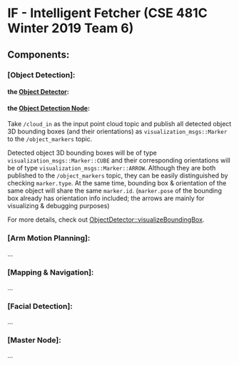 # IF - Intelligent Fetcher (CSE 481C Winter 2019 Team 6)

## Components:

### [Object Detection]:

#### the [Object Detector](perception/src/object_detector.cpp):

#### the [Object Detection Node](perception/src/object_detection.cpp):
Take `/cloud_in` as the input point cloud topic and publish all detected object 3D bounding boxes (and their orientations) as `visualization_msgs::Marker` to the `/object_markers` topic.

Detected object 3D bounding boxes will be of type `visualization_msgs::Marker::CUBE` and their corresponding orientations will be of type `visualization_msgs::Marker::ARROW`. Although they are both published to the `/object_markers` topic, they can be easily distinguished by checking `marker.type`. At the same time, bounding box & orientation of the same object will share the same `marker.id`. (`marker.pose` of the bounding box already has orientation info included; the arrows are mainly for visualizing & debugging purposes)

For more details, check out [ObjectDetector::visualizeBoundingBox](perception/src/object_detector.cpp#L159).

### [Arm Motion Planning]:
...

### [Mapping & Navigation]:
...

### [Facial Detection]:
...

### [Master Node]:
...
